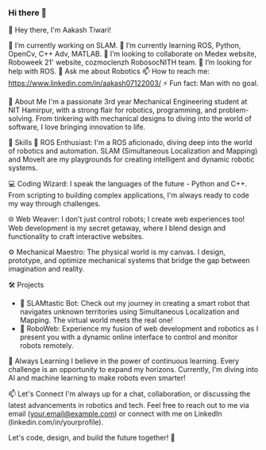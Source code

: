 ### Hi there 👋
👋 Hey there, I'm Aakash Tiwari!

🔭 I’m currently working on SLAM.
🌱 I’m currently learning ROS, Python, OpenCv, C++ Adv, MATLAB.
👯 I’m looking to collaborate on Medex website, Roboweek 21' website, cozmoclenzh RobosocNITH team.
🤔 I’m looking for help with ROS.
💬 Ask me about Robotics
📫 How to reach me: https://www.linkedin.com/in/aakash07122003/
⚡ Fun fact: Man with no goal.

🚀 About Me
I'm a passionate 3rd year Mechanical Engineering student at NIT Hamirpur, with a strong flair for robotics, programming, and problem-solving. From tinkering with mechanical designs to diving into the world of software, I love bringing innovation to life.

🔧 Skills
🤖 ROS Enthusiast: I'm a ROS aficionado, diving deep into the world of robotics and automation. SLAM (Simultaneous Localization and Mapping) and MoveIt are my playgrounds for creating intelligent and dynamic robotic systems.

💻 Coding Wizard: I speak the languages of the future - Python and C++. From scripting to building complex applications, I'm always ready to code my way through challenges.

🌐 Web Weaver: I don't just control robots; I create web experiences too! Web development is my secret getaway, where I blend design and functionality to craft interactive websites.

⚙️ Mechanical Maestro: The physical world is my canvas. I design, prototype, and optimize mechanical systems that bridge the gap between imagination and reality.

🛠️ Projects
- 🤖 SLAMtastic Bot: Check out my journey in creating a smart robot that navigates unknown territories using Simultaneous Localization and Mapping. The virtual world meets the real one!
- 🚀 RoboWeb: Experience my fusion of web development and robotics as I present you with a dynamic online interface to control and monitor robots remotely.

🌱 Always Learning
I believe in the power of continuous learning. Every challenge is an opportunity to expand my horizons. Currently, I'm diving into AI and machine learning to make robots even smarter!

📫 Let's Connect
I'm always up for a chat, collaboration, or discussing the latest advancements in robotics and tech. Feel free to reach out to me via email (your.email@example.com) or connect with me on LinkedIn (linkedin.com/in/yourprofile).

Let's code, design, and build the future together! 🌟


<!--
**Aakash872/Aakash872** is a ✨ _special_ ✨ repository because its `README.md` (this file) appears on your GitHub profile.

Here are some ideas to get you started:

- 🔭 I’m currently working on SLAM.
- 🌱 I’m currently learning ROS, Python, OpenCv, C++ Adv, MATLAB.
- 👯 I’m looking to collaborate on Medex website, Roboweek 21' website, cozmoclenzh RobosocNITH team.
- 🤔 I’m looking for help with ROS.
- 💬 Ask me about Robotics
- 📫 How to reach me: https://www.linkedin.com/in/aakash07122003/
- ⚡ Fun fact: Man with no goal.
-->
